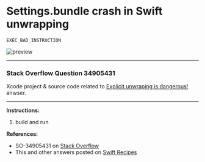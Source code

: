 # Settings.bundle crash in Swift unwrapping
`EXEC_BAD_INSTRUCTION`

![preview](https://i.stack.imgur.com/CRWRF.png)

---

### Stack Overflow Question 34905431
Xcode project & source code related to [Explicit unwraping is dangerous!](http://stackoverflow.com/a/34907221/218152) anwser.

---

**Instructions:**

1. build and run

**References:**

- SO-34905431 on [Stack Overflow](http://stackoverflow.com/questions/34905431/settings-bundle-issue)
- This and other answers posted on [Swift Recipes](http://swiftarchitect.com/recipes/)

